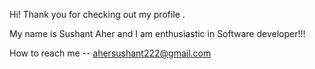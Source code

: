 Hi! Thank you for checking out my profile .

My name is Sushant Aher and I am enthusiastic in Software developer!!!

How to reach me -- ahersushant222@gmail.com
<!---
SushantAher02/SushantAher02 is a ✨ special ✨ repository because its `README.md` (this file) appears on your GitHub profile.
You can click the Preview link to take a look at your changes.
--->
